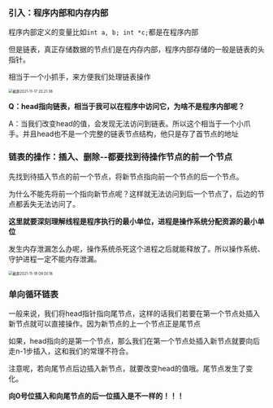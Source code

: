 ### 引入：程序内部和内存内部

程序内部定义的变量比如`int a, b; int *c;`都是在程序内部

但是链表，真正存储数据的节点们是在内存内部，程序内部存储的一般是链表的头指针。

相当于一个小抓手，来方便我们处理链表操作

<img src="/Users/renboyu/Library/Application Support/typora-user-images/截屏2021-11-17 20.21.38.png" alt="截屏2021-11-17 20.21.38" style="zoom:50%;" />

**Q：head指向链表，相当于我可以在程序中访问它，为啥不是程序内部呢？**

A：当我们改变head的值，会发现无法访问到链表。所以这个相当于一个小爪手。并且head也不是一个完整的链表节点结构，他只是存了首节点的地址

### 链表的操作：插入、删除--都要找到待操作节点的前一个节点

先找到待插入节点的前一个节点，将新节点指向前一个节点的后一个节点。

为什么不能先将前一个指向新节点呢？这样就无法访问到后一个节点了，后边的节点都丢失无法访问了。

**这里就要深刻理解线程是程序执行的最小单位，进程是操作系统分配资源的最小单位**

发生内存泄漏怎么办呢，操作系统杀死这个进程之后就能释放了。所以操作系统、守护进程一定不能内存泄漏。

<img src="/Users/renboyu/Library/Application Support/typora-user-images/截屏2021-11-18 09.00.16.png" alt="截屏2021-11-18 09.00.16" style="zoom:50%;" />

### 单向循环链表

一般来说，我们将head指针指向尾节点，这样的话我们若要在第一个节点处插入新节点就可以直接操作。因为新节点的上一个节点正是尾节点

如果，head指向的是第一个节点，那么我们在第一个节点处插入新节点就要向后走n-1步插入，这和我们的常理不符合。

注意呢，若向尾节点后边插入新节点，就要改变head的值哦。尾节点发生了变化。

**向0号位插入和向尾节点的后一位插入是不一样的！！！**

